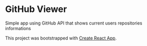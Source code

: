 # GitHub Viewer

Simple app using GitHub API that shows current users repositories informations

This project was bootstrapped with [Create React App](https://github.com/facebookincubator/create-react-app).
